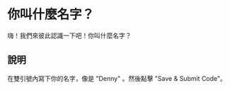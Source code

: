 你叫什麼名字？
=================

嗨！我們來彼此認識一下吧！你叫什麼名字？

說明
----

在雙引號內寫下你的名字，像是 "Denny" 。然後點擊 "Save & Submit Code"。
